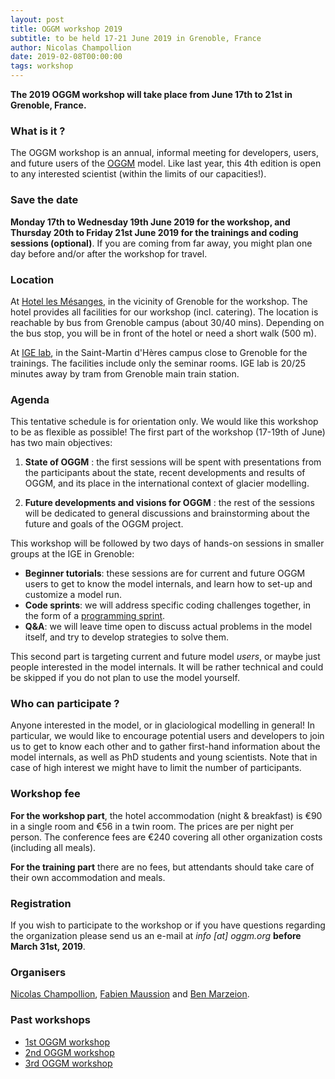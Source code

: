 ```yaml
---
layout: post
title: OGGM workshop 2019
subtitle: to be held 17-21 June 2019 in Grenoble, France
author: Nicolas Champollion
date: 2019-02-08T00:00:00
tags: workshop
---
```


**The 2019 OGGM workshop will take place from June 17th to 21st in Grenoble,
France.**

### What is it ?

The OGGM workshop is an annual, informal meeting for developers, users, and future users
of the [OGGM](http://docs.oggm.org) model. Like last year, this 4th edition
is open to any interested scientist (within the limits of our capacities!).

### Save the date

**Monday 17th to Wednesday 19th June 2019 for the workshop, and Thursday 20th to 
Friday 21st June 2019 for the trainings and coding sessions (optional)**. If you are coming 
from far away, you might plan one day before and/or after the workshop for travel.

### Location

At [Hotel les Mésanges](http://www.hotel-les-mesanges.com/),
in the vicinity of Grenoble for the workshop. The hotel provides all facilities for our workshop
(incl. catering). The location is reachable by bus from Grenoble campus
(about 30/40 mins). Depending on the bus stop, you will be in front of the hotel
or need a short walk (500 m). 

At [IGE lab](http://www.ige-grenoble.fr/), in the Saint-Martin d'Hères campus close 
to Grenoble for the trainings. The facilities include only the seminar rooms. IGE lab is
20/25 minutes away by tram from Grenoble main train station.

### Agenda

This tentative schedule is for orientation only. We would like this workshop
to be as flexible as possible! The first part of the workshop (17-19th of June)
has two main objectives:

1. **State of OGGM** : the first sessions will be spent with presentations from the
participants about the state, recent developments and results of OGGM, 
and its place in the international context of glacier modelling.

2. **Future developments and visions for OGGM** : the rest of the sessions
will be dedicated to general discussions and brainstorming about the future and 
goals of the OGGM project.

This workshop will be followed by two days of hands-on sessions 
in smaller groups at the IGE in Grenoble:

- **Beginner tutorials**: these sessions are for current and future OGGM users to
  get to know the model internals, and learn how to set-up and customize a model run.
- **Code sprints**: we will address specific coding challenges
  together, in the form of a [programming sprint](https://oggm.org/2018/10/16/hack-day/).
- **Q&A**: we will leave time open to discuss actual problems in the model itself,
  and try to develop strategies to solve them.

This second part is targeting current and future model *users*, or 
maybe just people interested in the model internals. 
It will be rather technical and could be skipped if you do not plan to
use the model yourself.

### Who can participate ?

Anyone interested in the model, or in glaciological modelling
in general! In particular, we would like to encourage potential users and
developers to join us to get to know each other and to gather first-hand
information about the model internals, as well as PhD students and young scientists.
Note that in case of high interest we might have to limit the number of participants.

### Workshop fee

**For the workshop part**, the hotel accommodation (night & breakfast)
is €90 in a single room and €56 in a twin room. The prices are per night per person.
The conference fees are €240 covering all other organization costs
(including all meals).

**For the training part** there are no fees, but attendants should take 
care of their own accommodation and meals.

### Registration

If you wish to participate to the workshop or if you have questions regarding
the organization please send us an e-mail at _info [at] oggm.org_
**before March 31st, 2019**.

### Organisers

[Nicolas Champollion](https://geographie.uni-bremen.de/index.php?option=com_jresearch&view=member&task=show&id=87), [Fabien Maussion](http://fabienmaussion.info/) and [Ben Marzeion](http://marzeion.info/).

### Past workshops

- <u> <a href="{{ site.url }}/2016/02/11/1st-oggm-worshop-summary/"> 1st OGGM workshop </a> </u>
- <u> <a href="{{ site.url }}/2017/04/03/2nd-oggm-worshop-summary/"> 2nd OGGM workshop </a> </u>
- <u> <a href="{{ site.url }}/2018/06/29/3nd-oggm-worshop-summary/"> 3rd OGGM workshop </a> </u>
